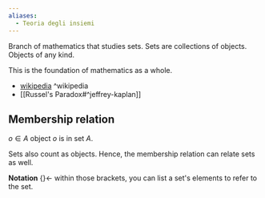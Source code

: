 ```yaml
---
aliases:
  - Teoria degli insiemi
---
```

Branch of mathematics that studies sets.
Sets are collections of objects. Objects of any kind.

This is the foundation of mathematics as a whole.

- [wikipedia](https://en.wikipedia.org/wiki/Set_theory) ^wikipedia
- [[Russel's Paradox#^jeffrey-kaplan]]

## Membership relation

${ o \in A }$
object ${ o }$ is in set ${ A }$.

Sets also count as objects. Hence, the membership relation can relate sets as well.

**Notation** ${ \{  \} \leftarrow }$ within those brackets, you can list a set's elements to refer to the set.